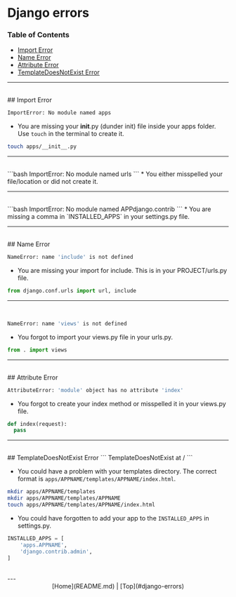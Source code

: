 # Django errors


### Table of Contents
* [Import Error](#import-error)
* [Name Error](#name-error)
* [Attribute Error](#attribute-error) 
* [TemplateDoesNotExist Error](#TemplateDoesNotExist-error) 

-----------------------
<br>
## Import Error

```bash
ImportError: No module named apps
```

* You are missing your __init__.py (dunder init) file inside your apps folder. Use `touch` in the terminal to create it.

```bash
touch apps/__init__.py
```
-----------------------
<br>
```bash
ImportError: No module named urls
```
* You either misspelled your file/location or did not create it.

-----------------------
<br>
```bash
ImportError: No module named APPdjango.contrib
```
* You are missing a comma in `INSTALLED_APPS` in your settings.py file.

-----------------------
<br>
## Name Error

```bash
NameError: name 'include' is not defined
```
* You are missing your import for include. This is in your PROJECT/urls.py file.

```python
from django.conf.urls import url, include
```
-----------------------
<br>

```bash
NameError: name 'views' is not defined
```
* You forgot to import your views.py file in your urls.py.

```python
from . import views
```
-----------------------
<br>
## Attribute Error

```bash
AttributeError: 'module' object has no attribute 'index'
```
* You forgot to create your index method or misspelled it in your views.py file.
```python
def index(request):
  pass
```
-----------------------
<br>
## TemplateDoesNotExist Error
```
TemplateDoesNotExist at /
```

* You could have a problem with your templates directory. The correct format is `apps/APPNAME/templates/APPNAME/index.html`.

```bash
mkdir apps/APPNAME/templates
mkdir apps/APPNAME/templates/APPNAME
touch apps/APPNAME/templates/APPNAME/index.html
```

* You could have forgotten to add your app to the `INSTALLED_APPS` in settings.py.

```python
INSTALLED_APPS = [
    'apps.APPNAME',
    'django.contrib.admin',
]
```

<br>
---
<center>[Home](README.md) | [Top](#django-errors)</center>
